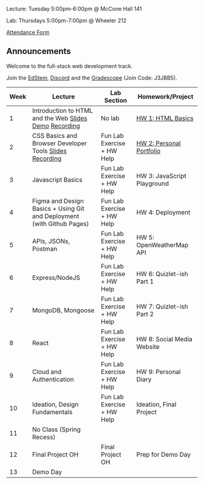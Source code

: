 Lecture: Tuesday 5:00pm-6:00pm @ McCone Hall 141

Lab: Thursdays 5:00pm-7:00pm @ Wheeler 212

[Attendance Form](https://forms.gle/hhrjxXDXsHa9tGKeA)

## Announcements
Welcome to the full-stack web development track. 

Join the [EdStem](https://edstem.org/us/join/k4UPks), [Discord](https://discord.com/invite/RfGp5zDrtC) and the [Gradescope](https://gradescope.com) (Join Code: J3JBB5).

| Week | Lecture                                                                 | Lab Section            | Homework/Project             |
|------|-------------------------------------------------------------------------|------------------------|------------------------------|
| 1    | Introduction to HTML and the Web [Slides](https://docs.google.com/presentation/d/19vGc47fYunPBSALIEE1Omj7y3T8KDrNYOlz1imfURq0/edit?usp=sharing) [Demo](assets/lecture1demo.html) [Recording](https://drive.google.com/file/d/1LaoVcslRvGMQnjzI0hQxN-pcSilnZuL0/view?usp=sharing)                                       | No lab                 | [HW 1: HTML Basics](#/hw/web/hw1)            |
| 2    | CSS Basics and Browser Developer Tools [Slides](https://docs.google.com/presentation/d/1umjzYl1vDQuG5YU7E5FoYZhiOt8x79NFlbNYNU-U0Ls/edit?usp=sharing) [Recording](https://drive.google.com/file/d/13gND4HH3dtF06P8rgP0aBZ7J2YGFFGzg/view?usp=sharing)                                 | Fun Lab Exercise + HW Help | [HW 2: Personal Portfolio](#/hw/web/hw2)     |
| 3    | Javascript Basics                                                       | Fun Lab Exercise + HW Help | HW 3: JavaScript Playground  |
| 4    | Figma and Design Basics + Using Git and Deployment (with Github Pages)  | Fun Lab Exercise + HW Help | HW 4: Deployment             |
| 5    | APIs, JSONs, Postman                                                    | Fun Lab Exercise + HW Help | HW 5: OpenWeatherMap API     |
| 6    | Express/NodeJS                                                          | Fun Lab Exercise + HW Help | HW 6: Quizlet-ish Part 1     |
| 7    | MongoDB, Mongoose                                                       | Fun Lab Exercise + HW Help | HW 7: Quizlet-ish Part 2     |
| 8    | React                                                                   | Fun Lab Exercise + HW Help | HW 8: Social Media Website   |
| 9    | Cloud and Authentication                                                | Fun Lab Exercise + HW Help | HW 9: Personal Diary         |
| 10   | Ideation, Design Fundamentals                                           | Fun Lab Exercise + HW Help | Ideation, Final Project      |
| 11   | No Class (Spring Recess)                                                |                        |                              |
| 12   | Final Project OH                                                        | Final Project OH       | Prep for Demo Day            |
| 13   | Demo Day                                                                |                        |                              |
